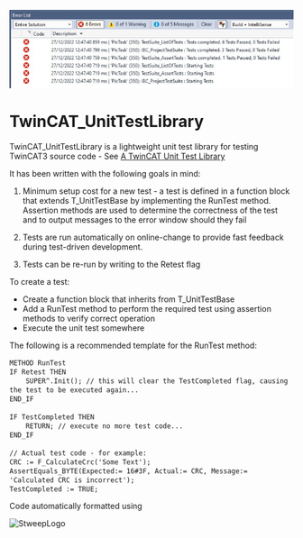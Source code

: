 ![Pic](https://github.com/RedRockControls/tcl_TwinCAT_UnitTestLibrary/blob/main/img/Banner.JPG)

# TwinCAT_UnitTestLibrary

TwinCAT_UnitTestLibrary is a lightweight unit test library for testing TwinCAT3 source code - 
See [A TwinCAT Unit Test Library](https://www.redrockcontrols.co.uk/?p=809)

 It has been written with the following goals in mind:

1. Minimum setup cost for a new test - a test is defined in a function block that extends T_UnitTestBase by implementing the RunTest method. Assertion methods are used to determine the correctness of the test and to output messages to the error window should they fail

2. Tests are run automatically on online-change to provide fast feedback during test-driven development.
   
3. Tests can be re-run by writing to the Retest flag
         

To create a test:

* Create a function block that inherits from T_UnitTestBase
* Add a RunTest method to perform the required test using assertion methods to verify correct operation
* Execute the unit test somewhere

The following is a recommended template for the RunTest method:


```
METHOD RunTest
IF Retest THEN
    SUPER^.Init(); // this will clear the TestCompleted flag, causing the test to be executed again...
END_IF

IF TestCompleted THEN
    RETURN; // execute no more test code...
END_IF

// Actual test code - for example:
CRC := F_CalculateCrc('Some Text');
AssertEquals_BYTE(Expected:= 16#3F, Actual:= CRC, Message:= 'Calculated CRC is incorrect'); 
TestCompleted := TRUE;
```


Code automatically formatted using

![StweepLogo](https://github.com/RedRockControls/tcl_TwinCAT_UnitTestLibrary/assets/32986382/2181db31-3c1e-449d-b568-c7b0ed50b36d)


